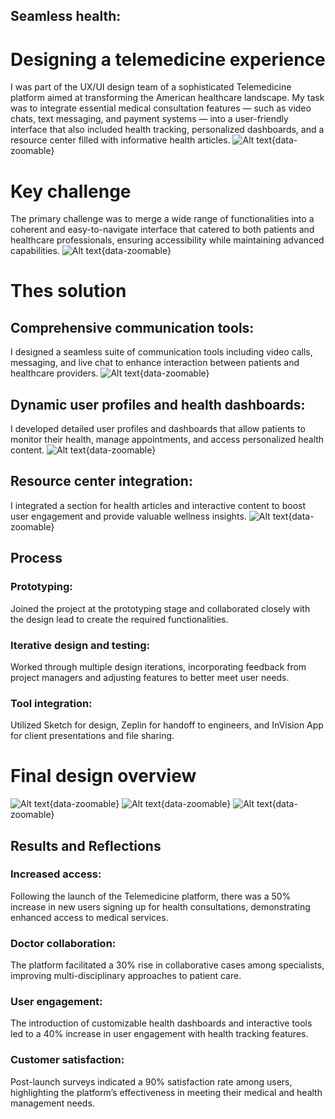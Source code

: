 ## Seamless health: 
# Designing a telemedicine experience
I was part of the UX/UI design team of a sophisticated Telemedicine platform aimed at transforming the American healthcare landscape. My task was to integrate essential medical consultation features — such as video chats, text messaging, and payment systems — into a user-friendly interface that also included health tracking, personalized dashboards, and a resource center filled with informative health articles.
![Alt text](../images/project3-main_screen.png){data-zoomable}

# Key challenge
The primary challenge was to merge a wide range of functionalities into a coherent and easy-to-navigate interface that catered to both patients and healthcare professionals, ensuring accessibility while maintaining advanced capabilities.
![Alt text](../images/project3-key_challenge.png){data-zoomable}


# Thes solution
## Comprehensive communication tools: 
I designed a seamless suite of communication tools including video calls, messaging, and live chat to enhance interaction between patients and healthcare providers.
![Alt text](../images/project3-comprehensive_communication_tools.png){data-zoomable}


## Dynamic user profiles and health dashboards: 
I developed detailed user profiles and dashboards that allow patients to monitor their health, manage appointments, and access personalized health content.
![Alt text](../images/project3-dynamic_user_profiles.png){data-zoomable}


## Resource center integration:
I integrated a section for health articles and interactive content to boost user engagement and provide valuable wellness insights.
![Alt text](../images/project3-resource_center_integration.png){data-zoomable}

## Process 
### Prototyping:
Joined the project at the prototyping stage and collaborated closely with the design lead to create the required functionalities.

### Iterative design and testing:
Worked through multiple design iterations, incorporating feedback from project managers and adjusting features to better meet user needs.

### Tool integration:
Utilized Sketch for design, Zeplin for handoff to engineers, and InVision App for client presentations and file sharing.


# Final design overview
![Alt text](../images/project3-final_design1.png){data-zoomable}
![Alt text](../images/project3-final_design2.png){data-zoomable}
![Alt text](../images/project3-final_design3.png){data-zoomable}

## Results and Reflections
### Increased access:
Following the launch of the Telemedicine platform, there was a 50% increase in new users signing up for health consultations, demonstrating enhanced access to medical services.

### Doctor collaboration:
The platform facilitated a 30% rise in collaborative cases among specialists, improving multi-disciplinary approaches to patient care.

### User engagement:
The introduction of customizable health dashboards and interactive tools led to a 40% increase in user engagement with health tracking features.

### Customer satisfaction:
Post-launch surveys indicated a 90% satisfaction rate among users, highlighting the platform’s effectiveness in meeting their medical and health management needs.









